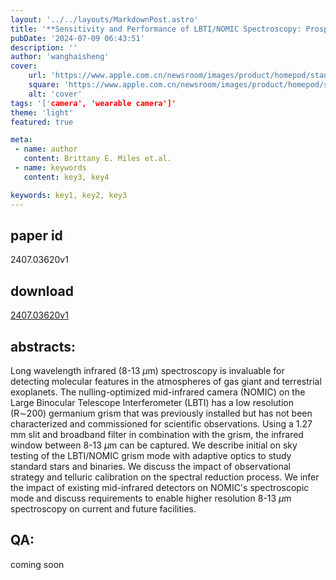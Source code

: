 ```yaml
---
layout: '../../layouts/MarkdownPost.astro'
title: '**Sensitivity and Performance of LBTI/NOMIC Spectroscopy: Prospects for 10- and 30-meter class Mid-IR Exoplanet Science**'
pubDate: '2024-07-09 06:43:51'
description: ''
author: 'wanghaisheng'
cover:
    url: 'https://www.apple.com.cn/newsroom/images/product/homepod/standard/Apple-HomePod-hero-230118_big.jpg.large_2x.jpg'
    square: 'https://www.apple.com.cn/newsroom/images/product/homepod/standard/Apple-HomePod-hero-230118_big.jpg.large_2x.jpg'
    alt: 'cover'
tags: '['camera', 'wearable camera']' 
theme: 'light'
featured: true

meta:
 - name: author
   content: Brittany E. Miles et.al.
 - name: keywords
   content: key3, key4

keywords: key1, key2, key3
---
```


## paper id
2407.03620v1
## download
[2407.03620v1](http://arxiv.org/abs/2407.03620v1)
## abstracts:
Long wavelength infrared (8-13 $\mu$m) spectroscopy is invaluable for detecting molecular features in the atmospheres of gas giant and terrestrial exoplanets. The nulling-optimized mid-infrared camera (NOMIC) on the Large Binocular Telescope Interferometer (LBTI) has a low resolution (R$\sim$200) germanium grism that was previously installed but has not been characterized and commissioned for scientific observations. Using a 1.27 mm slit and broadband filter in combination with the grism, the infrared window between 8-13 $\mu$m can be captured. We describe initial on sky testing of the LBTI/NOMIC grism mode with adaptive optics to study standard stars and binaries. We discuss the impact of observational strategy and telluric calibration on the spectral reduction process. We infer the impact of existing mid-infrared detectors on NOMIC's spectroscopic mode and discuss requirements to enable higher resolution 8-13 $\mu$m spectroscopy on current and future facilities.
## QA:
coming soon
